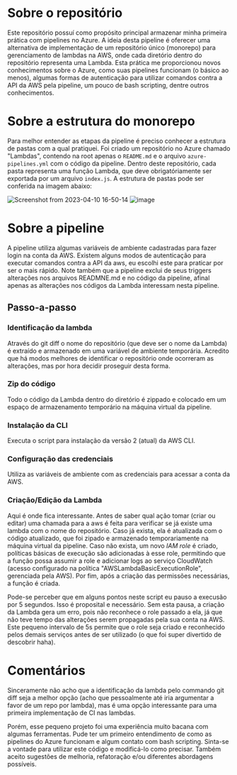 # Sobre o repositório

Este repositório possuí como propósito principal armazenar minha primeira prática com pipelines no Azure. A ideia desta pipeline é oferecer uma alternativa de implementação de um repositório único (monorepo) para gerenciamento de lambdas na AWS, onde cada diretório dentro do repositório representa uma Lambda. Esta prática me proporcionou novos conhecimentos sobre o Azure, como suas pipelines funcionam (o básico ao menos), algumas formas de autenticação para utilizar comandos contra a API da AWS pela pipeline, um pouco de bash scripting, dentre outros conhecimentos.

# Sobre a estrutura do monorepo

Para melhor entender as etapas da pipeline é preciso conhecer a estrutura de pastas com a qual pratiquei. Foi criado um repositório no Azure chamado "Lambdas", contendo na root apenas o `README.md` e o arquivo `azure-pipelines.yml` com o código da pipeline. Dentro deste repositório, cada pasta representa uma função Lambda, que deve obrigatóriamente ser exportada por um arquivo `index.js`. A estrutura de pastas pode ser conferida na imagem abaixo:

![Screenshot from 2023-04-10 16-50-14](https://user-images.githubusercontent.com/92902666/230985224-4d4577b1-25a0-4a3a-bf88-b9c8079088b0.png)
![image](https://user-images.githubusercontent.com/92902666/230985562-d1e05159-057b-4082-aabc-f8231c5522d2.png)

# Sobre a pipeline

A pipeline utiliza algumas variáveis de ambiente cadastradas para fazer login na conta da AWS. Existem alguns modos de autenticação para executar comandos contra a API da aws, eu escolhi este para praticar por ser o mais rápido. Note também que a pipeline exclui de seus triggers alterações nos arquivos READMNE.md e no código da pipeline, afinal apenas as alterações nos códigos da Lambda interessam nesta pipeline.

## Passo-a-passo

### Identificação da lambda
Através do git diff o nome do repositório (que deve ser o nome da Lambda) é extraído e armazenado em uma variável de ambiente temporária. Acredito que há modos melhores de identificar o repositório onde ocorreram as alterações, mas por hora decidir proseguir desta forma.

### Zip do código

Todo o código da Lambda dentro do diretório é zippado e colocado em um espaço de armazenamento temporário na máquina virtual da pipeline.

### Instalação da CLI

Executa o script para instalação da versão 2 (atual) da AWS CLI.

### Configuração das credenciais

Utiliza as variáveis de ambiente com as credenciais para acessar a conta da AWS.

### Criação/Edição da Lambda

Aqui é onde fica interessante. Antes de saber qual ação tomar (criar ou editar) uma chamada para a aws é feita para verificar se já existe uma lambda com o nome do repositório. Caso já exista, ela é atualizada com o código atualizado, que foi zipado e armazenado temporariamente na máquina virtual da pipeline. Caso não exista, um novo  _IAM role_ é criado, políticas básicas de execução são adicionadas à esse role, permitindo que a função possa assumir a role e adicionar logs ao serviço CloudWatch (acesso configurado na política "AWSLambdaBasicExecutionRole", gerenciada pela AWS). Por fim, após a criação das permissões necessárias, a função é criada.

Pode-se perceber que em alguns pontos neste script eu pauso a execusão por 5 segundos. Isso é proposital e necessário. Sem esta pausa, a criação da Lambda gera um erro, pois não reconhece o role passado a ela, já que não teve tempo das alterações serem propagadas pela sua conta na AWS. Este pequeno intervalo de 5s permite que o role seja criado e reconhecido pelos demais serviços antes de ser utilizado (o que foi super divertido de descobrir haha).

# Comentários

Sinceramente não acho que a identificação da lambda pelo commando git diff seja a melhor opção (acho que pessoalmente até iria argumentar a favor de um repo por lambda), mas é uma opção interessante para uma primeira implementação de CI nas lambdas.

Porém, esse pequeno projeto foi uma experiência muito bacana com algumas ferramentas. Pude ter um primeiro entendimento de como as pipelines do Azure funcionam e algum contato com bash scripting. Sinta-se a vontade para utilizar este código e modificá-lo como precisar. Também aceito sugestões de melhoria, refatoração e/ou diferentes abordagens possíveis.


